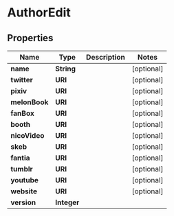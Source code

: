 

# AuthorEdit

## Properties

Name | Type | Description | Notes
------------ | ------------- | ------------- | -------------
**name** | **String** |  |  [optional]
**twitter** | **URI** |  |  [optional]
**pixiv** | **URI** |  |  [optional]
**melonBook** | **URI** |  |  [optional]
**fanBox** | **URI** |  |  [optional]
**booth** | **URI** |  |  [optional]
**nicoVideo** | **URI** |  |  [optional]
**skeb** | **URI** |  |  [optional]
**fantia** | **URI** |  |  [optional]
**tumblr** | **URI** |  |  [optional]
**youtube** | **URI** |  |  [optional]
**website** | **URI** |  |  [optional]
**version** | **Integer** |  | 



